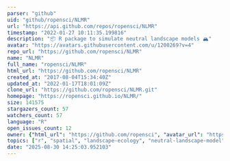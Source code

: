 ```yaml
---
parser: "github"
uid: "github/ropensci/NLMR"
url: "https://api.github.com/repos/ropensci/NLMR"
timestamp: "2022-01-27 10:11:35.199816"
description: "📦 R package to simulate neutral landscape models 🏔"
avatar: "https://avatars.githubusercontent.com/u/1200269?v=4"
repo_url: "https://github.com/ropensci/NLMR"
name: "NLMR"
full_name: "ropensci/NLMR"
html_url: "https://github.com/ropensci/NLMR"
created_at: "2017-08-04T15:34:40Z"
updated_at: "2022-01-17T18:01:09Z"
clone_url: "https://github.com/ropensci/NLMR.git"
homepage: "https://ropensci.github.io/NLMR/"
size: 141575
stargazers_count: 57
watchers_count: 57
language: "R"
open_issues_count: 12
owner: {"html_url": "https://github.com/ropensci", "avatar_url": "https://avatars.githubusercontent.com/u/1200269?v=4", "login": "ropensci", "type": "Organization"}
topics: ["r", "spatial", "landscape-ecology", "neutral-landscape-model", "rstats", "r-package", "peer-reviewed", "geospatial"]
date: "2025-08-30 14:25:03.952103"
---
```

